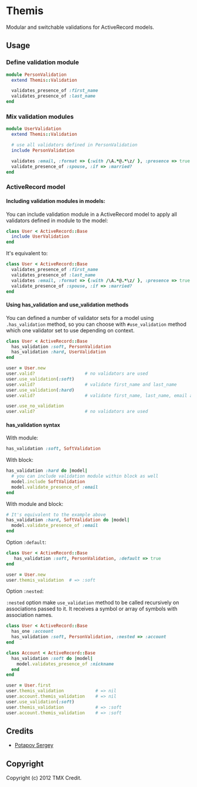 # Themis

Modular and switchable validations for ActiveRecord models.

## Usage

### Define validation module

```ruby
module PersonValidation
  extend Themis::Validation

  validates_presence_of :first_name
  validates_presence_of :last_name
end
```

### Mix validation modules

```ruby
module UserValidation
  extend Themis::Validation

  # use all validators defined in PersonValidation
  include PersonValidation

  validates :email, :format => {:with /\A.*@.*\z/ }, :presence => true
  validate_presence_of :spouse, :if => :married?
end
```

### ActiveRecord model

#### Including validation modules in models:

You can include validation module in a ActiveRecord model to apply all validators
defined in module to the model:

```ruby
class User < ActiveRecord::Base
  include UserValidation
end
```

It's equivalent to:

```ruby
class User < ActiveRecord::Base
  validates_presence_of :first_name
  validates_presence_of :last_name
  validates :email, :format => {:with /\A.*@.*\z/ }, :presence => true
  validate_presence_of :spouse, :if => :married?
end
```

#### Using has\_validation and use\_validation methods

You can defined a number of validator sets for a model using `.has_validation` method, so you can
choose with `#use_validation` method which one validator set to use depending on context.

```ruby
class User < ActiveRecord::Base
  has_validation :soft, PersonValidation
  has_validation :hard, UserValidation
end

user = User.new
user.valid?                   # no validators are used
user.use_validation(:soft)
user.valid?                   # validate first_name and last_name
user.use_validation(:hard)
user.valid?                   # validate first_name, last_name, email and spouse(if user is married)

user.use_no_validation
user.valid?                   # no validators are used
```

#### has\_validation syntax

With module:


```ruby
has_validation :soft, SoftValidation
```

With block:

```ruby
has_validation :hard do |model|
  # you can include validation module within block as well
  model.include SoftValidation
  model.validate_presence_of :email
end
```

With module and block:

```ruby
# It's equivalent to the example above
has_validation :hard, SoftValidation do |model|
  model.validate_presence_of :email
end
```

Option `:default`:

```ruby
class User < ActiveRecord::Base
   has_validation :soft, PersonValidation, :default => true
end

user = User.new
user.themis_validation  # => :soft
```

Option `:nested`:

`:nested` option make `use_validation` method to be called recursively on associations passed to it.
It receives a symbol or array of symbols with association names.

```ruby
class User < ActiveRecord::Base
  has_one :account
  has_validation :soft, PersonValidation, :nested => :account
end

class Account < ActiveRecord::Base
  has_validation :soft do |model|
    model.validates_presence_of :nickname
  end
end

user = User.first
user.themis_validation            # => nil
user.account.themis_validation    # => nil
user.use_validation(:soft)
user.themis_validation            # => :soft
user.account.themis_validation    # => :soft
```

## Credits

* [Potapov Sergey](https://github.com/greyblake)

## Copyright

Copyright (c) 2012 TMX Credit.
